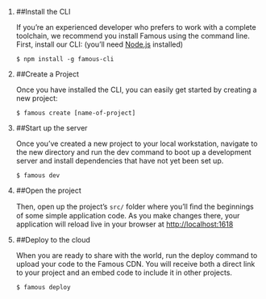 1. ##Install the CLI
    <div class="description">
        <p>If you’re an experienced developer who prefers to work with a complete toolchain, we recommend you install Famous using the command line. First, install our CLI: (you’ll need <a href='https://nodejs.org/'>Node.js</a> installed)</p>
        <code class="example"><span>$</span> npm install -g famous-cli</code>
    </div>

2. ##Create a Project
    <div class="description">
        <p>Once you have installed the CLI, you can easily get started by creating a new project:</p>
        <code class="example"><span>$</span> famous create [name-of-project]</code>
    </div>

3. ##Start up the server
    <div class="description">
        <p>Once you’ve created a new project to your local workstation, navigate to the new directory and run the dev command to boot up a development server and install dependencies that have not yet been set up.</p>
        <code class="example"><span>$</span> famous dev</code>
    </div>

4. ##Open the project
    <div class="description">
        <p>Then, open up the project’s <code>src/</code> folder where you’ll ﬁnd the beginnings of some simple application code. As you make changes there, your application will reload live in your browser at <a href='http://localhost:1618/'>http://localhost:1618</a></p>
        <div class="example"></div>
    </div>

5. ##Deploy to the cloud
    <div class="description">
        <p>When you are ready to share with the world, run the deploy command to upload your code to the Famous CDN. You will receive both a direct link to your project and an embed code to include it in other projects.</p>
        <code class="example"><span>$</span> famous deploy</code>
    </div>

